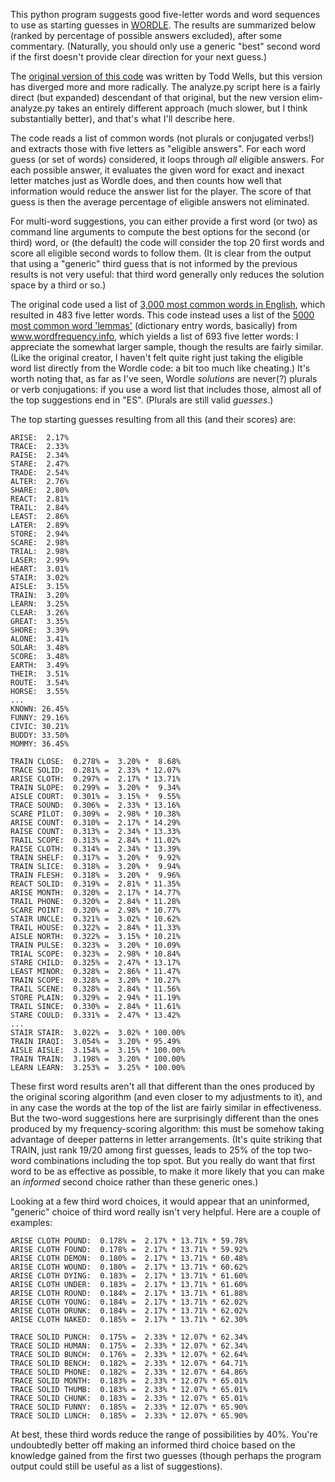 This python program suggests good five-letter words and word sequences to use as starting guesses in [WORDLE](https://www.powerlanguage.co.uk/wordle/). The results are summarized below (ranked by percentage of possible answers excluded), after some commentary. (Naturally, you should only use a generic "best" second word if the first doesn't provide clear direction for your next guess.)

The [original version of this code](https://github.com/ttop/wordle_starting_guess) was written by Todd Wells, but this version has diverged more and more radically. The analyze.py script here is a fairly direct (but expanded) descendant of that original, but the new version elim-analyze.py takes an entirely different approach (much slower, but I think substantially better), and that's what I'll describe here.

The code reads a list of common words (not plurals or conjugated verbs!) and extracts those with five letters as "eligible answers". For each word guess (or set of words) considered, it loops through _all_ eligible answers. For each possible answer, it evaluates the given word for exact and inexact letter matches just as Wordle does, and then counts how well that information would reduce the answer list for the player. The score of that guess is then the average percentage of eligible answers not eliminated.

For multi-word suggestions, you can either provide a first word (or two) as command line arguments to compute the best options for the second (or third) word, or (the default) the code will consider the top 20 first words and score all eligible second words to follow them. (It is clear from the output that using a "generic" third guess that is not informed by the previous results is not very useful: that third word generally only reduces the solution space by a third or so.)

The original code used a list of  [3,000 most common words in English](https://www.ef.edu/english-resources/english-vocabulary/top-3000-words/), which resulted in 483 five letter words. This code instead uses a list of the [5000 most common word 'lemmas'](https://www.wordfrequency.info/samples.asp) (dictionary entry words, basically) from www.wordfrequency.info, which yields a list of 693 five letter words: I appreciate the somewhat larger sample, though the results are fairly similar. (Like the original creator, I haven't felt quite right just taking the eligible word list directly from the Wordle code: a bit too much like cheating.) It's worth noting that, as far as I've seen, Wordle _solutions_ are never(?) plurals or verb conjugations: if you use a word list that includes those, almost all of the top suggestions end in "ES". (Plurals are still valid _guesses_.)




The top starting guesses resulting from all this (and their scores) are:

	ARISE:  2.17%
	TRACE:  2.33%
	RAISE:  2.34%
	STARE:  2.47%
	TRADE:  2.54%
	ALTER:  2.76%
	SHARE:  2.80%
	REACT:  2.81%
	TRAIL:  2.84%
	LEAST:  2.86%
	LATER:  2.89%
	STORE:  2.94%
	SCARE:  2.98%
	TRIAL:  2.98%
	LASER:  2.99%
	HEART:  3.01%
	STAIR:  3.02%
	AISLE:  3.15%
	TRAIN:  3.20%
	LEARN:  3.25%
	CLEAR:  3.26%
	GREAT:  3.35%
	SHORE:  3.39%
	ALONE:  3.41%
	SOLAR:  3.48%
	SCORE:  3.48%
	EARTH:  3.49%
	THEIR:  3.51%
	ROUTE:  3.54%
	HORSE:  3.55%
	...
	KNOWN: 26.45%
	FUNNY: 29.16%
	CIVIC: 30.21%
	BUDDY: 33.50%
	MOMMY: 36.45%

	TRAIN CLOSE:  0.278% =  3.20% *  8.68%
	TRACE SOLID:  0.281% =  2.33% * 12.07%
	ARISE CLOTH:  0.297% =  2.17% * 13.71%
	TRAIN SLOPE:  0.299% =  3.20% *  9.34%
	AISLE COURT:  0.301% =  3.15% *  9.55%
	TRACE SOUND:  0.306% =  2.33% * 13.16%
	SCARE PILOT:  0.309% =  2.98% * 10.38%
	ARISE COUNT:  0.310% =  2.17% * 14.29%
	RAISE COUNT:  0.313% =  2.34% * 13.33%
	TRAIL SCOPE:  0.313% =  2.84% * 11.02%
	RAISE CLOTH:  0.314% =  2.34% * 13.39%
	TRAIN SHELF:  0.317% =  3.20% *  9.92%
	TRAIN SLICE:  0.318% =  3.20% *  9.94%
	TRAIN FLESH:  0.318% =  3.20% *  9.96%
	REACT SOLID:  0.319% =  2.81% * 11.35%
	ARISE MONTH:  0.320% =  2.17% * 14.77%
	TRAIL PHONE:  0.320% =  2.84% * 11.28%
	SCARE POINT:  0.320% =  2.98% * 10.77%
	STAIR UNCLE:  0.321% =  3.02% * 10.62%
	TRAIL HOUSE:  0.322% =  2.84% * 11.33%
	AISLE NORTH:  0.322% =  3.15% * 10.21%
	TRAIN PULSE:  0.323% =  3.20% * 10.09%
	TRIAL SCOPE:  0.323% =  2.98% * 10.84%
	STARE CHILD:  0.325% =  2.47% * 13.17%
	LEAST MINOR:  0.328% =  2.86% * 11.47%
	TRAIN SCOPE:  0.328% =  3.20% * 10.27%
	TRAIL SCENE:  0.328% =  2.84% * 11.56%
	STORE PLAIN:  0.329% =  2.94% * 11.19%
	TRAIL SINCE:  0.330% =  2.84% * 11.61%
	STARE COULD:  0.331% =  2.47% * 13.42%
	...
	STAIR STAIR:  3.022% =  3.02% * 100.00%
	TRAIN IRAQI:  3.054% =  3.20% * 95.49%
	AISLE AISLE:  3.154% =  3.15% * 100.00%
	TRAIN TRAIN:  3.198% =  3.20% * 100.00%
	LEARN LEARN:  3.253% =  3.25% * 100.00%

These first word results aren't all that different than the ones produced by the original scoring algorithm (and even closer to my adjustments to it), and in any case the words at the top of the list are fairly similar in effectiveness. But the two-word suggestions here are surprisingly different than the ones produced by my frequency-scoring algorithm: this must be somehow taking advantage of deeper patterns in letter arrangements. (It's quite striking that TRAIN, just rank 19/20 among first guesses, leads to 25% of the top two-word combinations including the top spot. But you really do want that first word to be as effective as possible, to make it more likely that you can make an _informed_ second choice rather than these generic ones.)

Looking at a few third word choices, it would appear that an uninformed, "generic" choice of third word really isn't very helpful. Here are a couple of examples:

	ARISE CLOTH POUND:  0.178% =  2.17% * 13.71% * 59.78%
	ARISE CLOTH FOUND:  0.178% =  2.17% * 13.71% * 59.92%
	ARISE CLOTH DEMON:  0.180% =  2.17% * 13.71% * 60.48%
	ARISE CLOTH WOUND:  0.180% =  2.17% * 13.71% * 60.62%
	ARISE CLOTH DYING:  0.183% =  2.17% * 13.71% * 61.60%
	ARISE CLOTH UNDER:  0.183% =  2.17% * 13.71% * 61.60%
	ARISE CLOTH ROUND:  0.184% =  2.17% * 13.71% * 61.88%
	ARISE CLOTH YOUNG:  0.184% =  2.17% * 13.71% * 62.02%
	ARISE CLOTH DRUNK:  0.184% =  2.17% * 13.71% * 62.02%
	ARISE CLOTH NAKED:  0.185% =  2.17% * 13.71% * 62.30%

	TRACE SOLID PUNCH:  0.175% =  2.33% * 12.07% * 62.34%
	TRACE SOLID HUMAN:  0.175% =  2.33% * 12.07% * 62.34%
	TRACE SOLID BUNCH:  0.176% =  2.33% * 12.07% * 62.64%
	TRACE SOLID BENCH:  0.182% =  2.33% * 12.07% * 64.71%
	TRACE SOLID PHONE:  0.182% =  2.33% * 12.07% * 64.86%
	TRACE SOLID MONTH:  0.183% =  2.33% * 12.07% * 65.01%
	TRACE SOLID THUMB:  0.183% =  2.33% * 12.07% * 65.01%
	TRACE SOLID CHUNK:  0.183% =  2.33% * 12.07% * 65.01%
	TRACE SOLID FUNNY:  0.185% =  2.33% * 12.07% * 65.90%
	TRACE SOLID LUNCH:  0.185% =  2.33% * 12.07% * 65.90%

At best, these third words reduce the range of possibilities by 40%. You're undoubtedly better off making an informed third choice based on the knowledge gained from the first two guesses (though perhaps the program output could still be useful as a list of suggestions).
